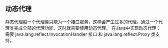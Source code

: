 
## 动态代理
静态代理每一个代理类只能为一个接口服务，这样会产生过多的代理。通过一个代理类完成全部的代理功能，这时就需要使用动态代理。
在Java中实现动态代理：需要 java.lang.reflect.InvocationHandler 接口  和 java.lang.reflect.Proxy 类支持。

